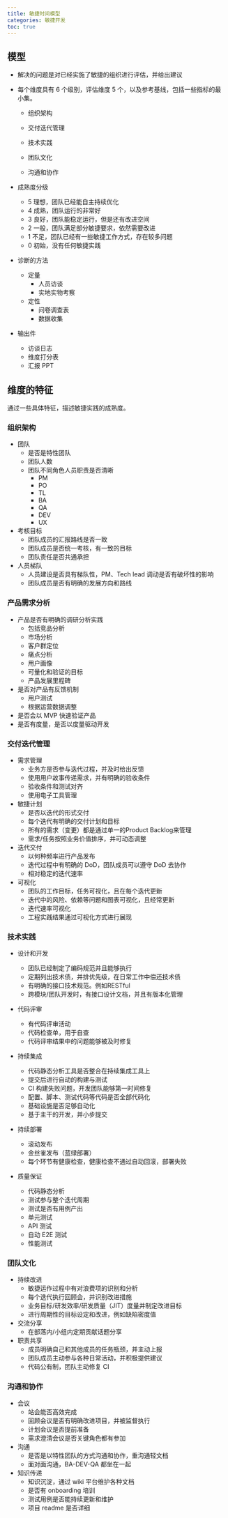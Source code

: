 ```yaml
---
title: 敏捷时间模型
categories: 敏捷开发
toc: true
---
```


## 模型

- 解决的问题是对已经实施了敏捷的组织进行评估，并给出建议

- 每个维度具有 6 个级别，评估维度 5 个，以及参考基线，包括一些指标的最小集。
  - 组织架构

  - 交付迭代管理

  - 技术实践

  - 团队文化

  - 沟通和协作

- 成熟度分级

  - 5 理想，团队已经能自主持续优化
  - 4 成熟，团队运行的非常好
  - 3 良好，团队能稳定运行，但是还有改进空间
  - 2 一般，团队满足部分敏捷要求，依然需要改进
  - 1 不足，团队已经有一些敏捷工作方式，存在较多问题
  - 0 初始，没有任何敏捷实践

- 诊断的方法
  - 定量
    - 人员访谈
    - 实地实物考察
  - 定性
    - 问卷调查表
    - 数据收集
  
- 输出件

  - 访谈日志
  - 维度打分表
  - 汇报 PPT


## 维度的特征

通过一些具体特征，描述敏捷实践的成熟度。

### 组织架构

- 团队
  - 是否是特性团队
  - 团队人数
  - 团队不同角色人员职责是否清晰
    - PM
    - PO
    - TL
    - BA
    - QA
    - DEV
    - UX
- 考核目标
  - 团队成员的汇报路线是否一致
  - 团队成员是否统一考核，有一致的目标
  - 团队责任是否共通承担
- 人员梯队
  - 人员建设是否具有梯队性，PM、Tech lead 调动是否有破坏性的影响
  - 团队成员是否有明确的发展方向和路线

### 产品需求分析

- 产品是否有明确的调研分析实践
  - 包括竞品分析
  - 市场分析
  - 客户群定位
  - 痛点分析
  - 用户画像
  - 可量化和验证的目标
  - 产品发展里程碑
- 是否对产品有反馈机制
  - 用户测试
  - 根据运营数据调整
- 是否会以 MVP 快速验证产品
- 是否有度量，是否以度量驱动开发

### 交付迭代管理

- 需求管理
  - 业务方是否参与迭代过程，并及时给出反馈
  - 使用用户故事传递需求，并有明确的验收条件
  - 验收条件和测试对齐
  - 使用电子工具管理
- 敏捷计划
  - 是否以迭代的形式交付
  - 每个迭代有明确的交付计划和目标
  - 所有的需求（变更）都是通过单一的Product Backlog来管理
  - 需求/任务按照业务价值排序，并可动态调整
- 迭代交付
  - 以何种频率进行产品发布
  - 迭代过程中有明确的 DoD，团队成员可以遵守 DoD 去协作
  - 相对稳定的迭代速率
- 可视化
  - 团队的工作目标，任务可视化，且在每个迭代更新
  - 迭代中的风险、依赖等问题和图表可视化，且经常更新
  - 迭代速率可视化
  - 工程实践结果通过可视化方式进行展现

### 技术实践

- 设计和开发
  - 团队已经制定了编码规范并且能够执行
  - 定期列出技术债，并排优先级，在日常工作中偿还技术债
  - 有明确的接口技术规范。例如RESTful
  - 跨模块/团队开发时，有接口设计文档，并且有版本化管理
- 代码评审
  - 有代码评审活动
  - 代码检查单，用于自查
  - 代码评审结果中的问题能够被及时修复

- 持续集成
  - 代码静态分析工具是否整合在持续集成工具上
  - 提交后进行自动的构建与测试
  - CI 构建失败问题，开发团队能够第一时间修复
  - 配置、脚本、测试代码等代码是否全部代码化
  - 基础设施是否足够自动化
  - 基于主干的开发，并小步提交
- 持续部署
  - 滚动发布
  - 金丝雀发布（蓝绿部署）
  - 每个环节有健康检查，健康检查不通过自动回滚，部署失败
- 质量保证
  - 代码静态分析
  - 测试参与整个迭代周期
  - 测试是否有用例产出
  - 单元测试
  - API 测试
  - 自动 E2E 测试
  - 性能测试

### 团队文化

- 持续改进
  - 敏捷运作过程中有对浪费项的识别和分析
  - 每个迭代执行回顾会，并识别改进措施
  - 业务目标/研发效率/研发质量（JIT）度量并制定改进目标
  - 进行周期性的目标设定和改进，例如缺陷密度值
- 交流分享
  - 在部落内/小组内定期贡献话题分享
- 职责共享
  - 成员明确自己和其他成员的任务瓶颈，并主动上报
  - 团队成员主动参与各种日常活动，并积极提供建议
  - 代码公有制，团队主动修复 CI

### 沟通和协作

- 会议
  - 站会能否高效完成
  - 回顾会议是否有明确改进项目，并被监督执行
  - 计划会议是否提前准备
  - 需求澄清会议是否关键角色都有参加
- 沟通
  - 是否是以特性团队的方式沟通和协作，重沟通轻文档
  - 面对面沟通，BA-DEV-QA 都坐在一起
- 知识传递
  - 知识沉淀，通过 wiki 平台维护各种文档
  - 是否有 onboarding 培训
  - 测试用例是否能持续更新和维护
  - 项目 readme 是否详细